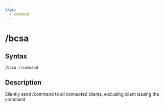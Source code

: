 ```yaml
---
tags:
  - command
---
```


# /bcsa

## Syntax

<!--cmd-syntax-start-->
```eqcommand
/bcsa //command
```
<!--cmd-syntax-end-->

## Description

<!--cmd-desc-start-->
Silently send /command to all connected clients, excluding client issuing the command
<!--cmd-desc-end-->